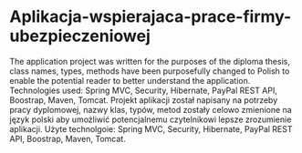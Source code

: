# Aplikacja-wspierajaca-prace-firmy-ubezpieczeniowej
The application project was written for the purposes of the diploma thesis, class names, types, methods have been purposefully changed to Polish to enable the potential reader to better understand the application. Technologies used: Spring MVC, Security, Hibernate, PayPal REST API, Boostrap, Maven, Tomcat. Projekt aplikacji został napisany na potrzeby pracy dyplomowej, nazwy klas, typów, metod zostały celowo zmienione na język polski aby umożliwić potencjalnemu czytelnikowi lepsze zrozumienie aplikacji. Użyte technolgoie: Spring MVC, Security, Hibernate, PayPal REST API, Boostrap, Maven, Tomcat.
